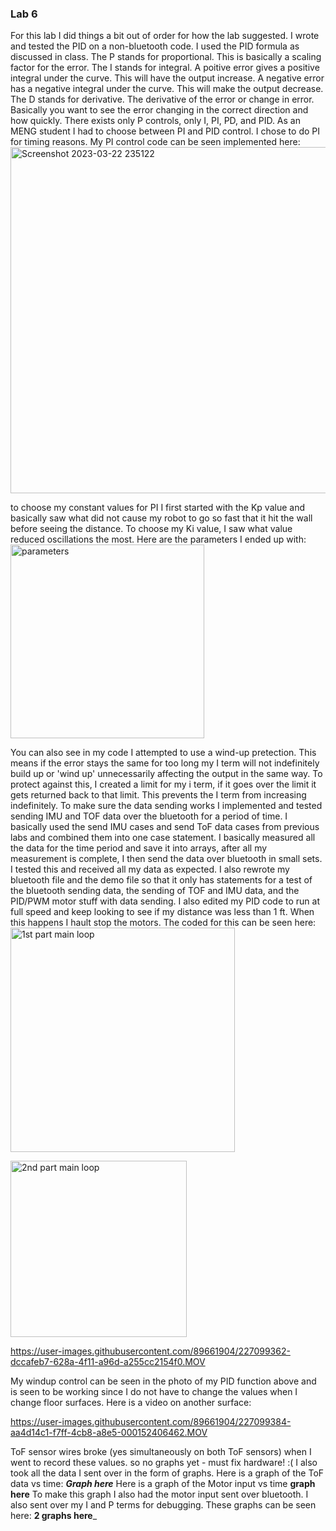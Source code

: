 ### Lab 6

For this lab I did things a bit out of order for how the lab suggested.
I wrote and tested the PID on a non-bluetooth code. I used the PID formula as discussed in class. The P stands for proportional. This is basically a scaling factor for the error. The I stands for integral. A poitive error gives a positive integral under the curve. This will have the output increase. A negative error has a negative integral under the curve. This will make the output decrease. The D stands for derivative. The derivative of the error or change in error. Basically you want to see the error changing in the correct direction and how quickly. There exists only P controls, only I, PI, PD, and PID. As an MENG student I had to choose between PI and PID control. I chose to do PI for timing reasons. My PI control code can be seen implemented here:
<img width="554" alt="Screenshot 2023-03-22 235122" src="https://user-images.githubusercontent.com/89661904/227099288-6b125057-b3e2-48bc-874e-039ba380337b.png">

to choose my constant values for PI I first started with the Kp value and basically saw what did not cause my robot to go so fast that it hit the wall before seeing the distance. To choose my Ki value, I saw what value reduced oscillations the most.
Here are the parameters I ended up with: 
<img width="310" alt="parameters" src="https://user-images.githubusercontent.com/89661904/227099301-92c6bce5-72fc-46d1-8271-b0f39cabd13d.png">

You can also see in my code I attempted to use a wind-up pretection. This means if the error stays the same for too long my I term will not indefinitely build up or 'wind up' unnecessarily affecting the output in the same way. To protect against this, I created a limit for my i term, if it goes over the limit it gets returned back to that limit. This prevents the I term from increasing indefinitely.
To make sure the data sending works I implemented and tested sending IMU and TOF data over the bluetooth for a period of time.
I basically used the send IMU cases and send ToF data cases from previous labs and combined them into one case statement. I basically measured all the data for the time period and save it into arrays, after all my measurement is complete, I then send the data over bluetooth in small sets. I tested this and received all my data as expected.
I also rewrote my bluetooth file and the demo file so that it only has statements for a test of the bluetooth sending data, the sending of TOF and IMU data, and the PID/PWM motor stuff with data sending. I also edited my PID code to run at full speed and keep looking to see if my distance was less than 1 ft. When this happens I hault stop the motors. The coded for this can be seen here:
<img width="359" alt="1st part main loop" src="https://user-images.githubusercontent.com/89661904/227099319-08f5a4f9-e14a-4f95-8b78-0f8481c0841c.png">

<img width="282" alt="2nd part main loop" src="https://user-images.githubusercontent.com/89661904/227099327-18f17ed6-0cf3-4935-8b3e-2110af9b005b.png">


https://user-images.githubusercontent.com/89661904/227099362-dccafeb7-628a-4f11-a96d-a255cc2154f0.MOV


My windup control can be seen in the photo of my PID function above and is seen to be working since I do not have to change the values when I change floor surfaces. Here is a video on another surface: 



https://user-images.githubusercontent.com/89661904/227099384-aa4d14c1-f7ff-4cb8-a8e5-000152406462.MOV



ToF sensor wires broke (yes simultaneously on both ToF sensors) when I went to record these values. so no graphs yet - must fix hardware! :(
I also took all the data I sent over in the form of graphs. Here is a graph of the ToF data vs time: ___Graph here___
Here is a graph of the Motor input vs time __graph here__ To make this graph I also had the motor input sent over bluetooth.
I also sent over my I and P terms for debugging. These graphs can be seen here: __2 graphs here___
